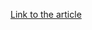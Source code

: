 [Link to the article](https://proofpoint.com/us/blog/threat-insight/new-ta402-molerats-malware-targets-governments-middle-east)
